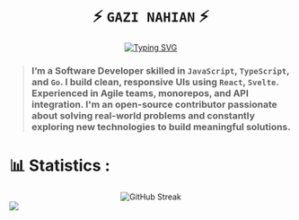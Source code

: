 <div align="center">
  
# ⚡ ` GAZI NAHIAN ` ⚡

[![Typing SVG](https://readme-typing-svg.herokuapp.com?font=Fira+Code&weight=700&size=24&pause=1000&center=true&color=39D353&lines=Software+Developer;Open+Source+Contributor;Problem+Solver)](https://git.io/typing-svg)

</div>

>### I’m a Software Developer skilled in `JavaScript`, `TypeScript`, and `Go`. I build clean, responsive UIs using `React`, `Svelte`. Experienced in Agile teams, monorepos, and API integration. I'm an open-source contributor passionate about solving real-world problems and constantly exploring new technologies to build meaningful solutions.

# 📊 Statistics :
<div align="center">
  <img  src="https://github-readme-streak-stats.herokuapp.com?user=Gazi2050&theme=github-dark&hide_border=true" alt="GitHub Streak" />
</div>
<img src="https://github-readme-activity-graph.vercel.app/graph?username=Gazi2050&theme=github-compact&area=true&hide_border=true&custom_title=Contribution%20graph"/>
